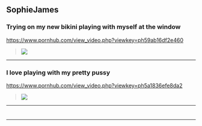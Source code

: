 ## SophieJames
### Trying on my new bikini playing with myself at the window
https://www.pornhub.com/view_video.php?viewkey=ph59ab16df2e460
>![](https://ci.phncdn.com/videos/201709/02/131046511/original/(m=ecuKGgaaayrGbid)(mh=eu2QUDsc4YCQN6Ei)1.jpg)
---
### I love playing with my pretty pussy
https://www.pornhub.com/view_video.php?viewkey=ph5a1836efe8da2
>![](https://ci.phncdn.com/videos/201711/24/142488202/thumbs_5/(m=ecuKGgaaayrGbid)(mh=r4aaENOVCTh5VzQ2)5.jpg)
---
### 

>![]()
---
